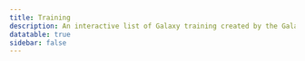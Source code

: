 ```yaml
---
title: Training
description: An interactive list of Galaxy training created by the Galaxy CoDex.
datatable: true
sidebar: false
---
```


